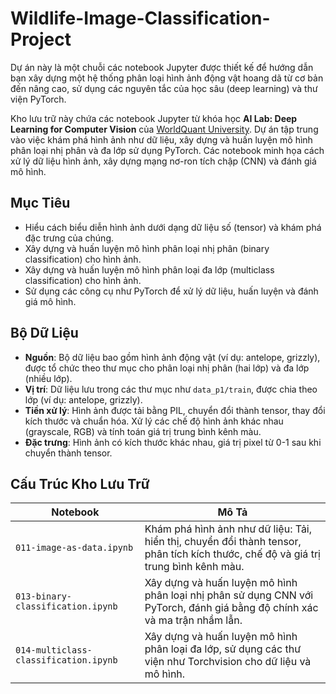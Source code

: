 # Wildlife-Image-Classification-Project

Dự án này là một chuỗi các notebook Jupyter được thiết kế để hướng dẫn bạn xây dựng một hệ thống phân loại hình ảnh động vật hoang dã từ cơ bản đến nâng cao, sử dụng các nguyên tắc của học sâu (deep learning) và thư viện PyTorch.

Kho lưu trữ này chứa các notebook Jupyter từ khóa học **AI Lab: Deep Learning for Computer Vision** của [WorldQuant University](https://www.wqu.edu/). Dự án tập trung vào việc khám phá hình ảnh như dữ liệu, xây dựng và huấn luyện mô hình phân loại nhị phân và đa lớp sử dụng PyTorch. Các notebook minh họa cách xử lý dữ liệu hình ảnh, xây dựng mạng nơ-ron tích chập (CNN) và đánh giá mô hình.

## Mục Tiêu

- Hiểu cách biểu diễn hình ảnh dưới dạng dữ liệu số (tensor) và khám phá đặc trưng của chúng.
- Xây dựng và huấn luyện mô hình phân loại nhị phân (binary classification) cho hình ảnh.
- Xây dựng và huấn luyện mô hình phân loại đa lớp (multiclass classification) cho hình ảnh.
- Sử dụng các công cụ như PyTorch để xử lý dữ liệu, huấn luyện và đánh giá mô hình.

## Bộ Dữ Liệu

- **Nguồn**: Bộ dữ liệu bao gồm hình ảnh động vật (ví dụ: antelope, grizzly), được tổ chức theo thư mục cho phân loại nhị phân (hai lớp) và đa lớp (nhiều lớp).
- **Vị trí**: Dữ liệu lưu trong các thư mục như `data_p1/train`, được chia theo lớp (ví dụ: antelope, grizzly).
- **Tiền xử lý**: Hình ảnh được tải bằng PIL, chuyển đổi thành tensor, thay đổi kích thước và chuẩn hóa. Xử lý các chế độ hình ảnh khác nhau (grayscale, RGB) và tính toán giá trị trung bình kênh màu.
- **Đặc trưng**: Hình ảnh có kích thước khác nhau, giá trị pixel từ 0-1 sau khi chuyển thành tensor.

## Cấu Trúc Kho Lưu Trữ

| Notebook | Mô Tả |
|----------|-------|
| `011-image-as-data.ipynb` | Khám phá hình ảnh như dữ liệu: Tải, hiển thị, chuyển đổi thành tensor, phân tích kích thước, chế độ và giá trị trung bình kênh màu. |
| `013-binary-classification.ipynb` | Xây dựng và huấn luyện mô hình phân loại nhị phân sử dụng CNN với PyTorch, đánh giá bằng độ chính xác và ma trận nhầm lẫn. |
| `014-multiclass-classification.ipynb` | Xây dựng và huấn luyện mô hình phân loại đa lớp, sử dụng các thư viện như Torchvision cho dữ liệu và mô hình. |
